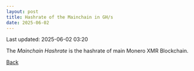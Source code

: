 ```yaml
---
layout: post
title: Hashrate of the Mainchain in GH/s
date: 2025-06-02
---
```


Last updated: 2025-06-02 03:20

<script src="https://cdnjs.cloudflare.com/ajax/libs/PapaParse/5.3.0/papaparse.min.js"></script>
<script src="https://cdn.jsdelivr.net/npm/apexcharts"></script>
<script src="/assets/js/mainchain-hashrate.js"></script>

<div id="wrapper">
  <div id="areaChart">
  </div>
  <div id="barChart">
  </div>
 </div>

The *Mainchain Hashrate* is the hashrate of main Monero XMR Blockchain. 

[Back](/pages/web/index.html)
